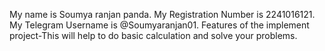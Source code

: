 My name is Soumya ranjan panda.
My Registration Number is 2241016121.
My Telegram Username is @Soumyaranjan01.
Features of the implement project-This will help to do basic calculation and solve your problems.
